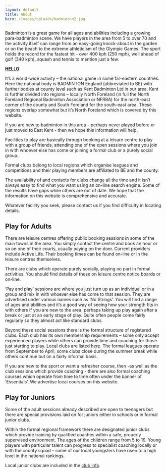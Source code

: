 ```yaml
---
layout: default
title: About
hero: /images/uploads/badminton2.jpg
---
```

Badminton is a great game for all ages and abilities including a growing para-badminton scene. We have players in the area from 5 to over 70 and the activity itself can range from an easy-going knock-about in the garden or on the beach to the extreme athleticism of the Olympic Games. The sport holds the record for the fastest hit - over 400 kph (250 mph), well ahead of golf (340 kph), squash and tennis to mention just a few.

****[**HELLO**](http://www.bbc.co.uk)****

It’s a world-wide activity – the national game in some far-eastern countries. Here the national body is BADMINTON England (abbreviated to BE) with further bodies at county level such as Kent Badminton Ltd in our area. Kent is further divided into regions – locally North Foreland (in full the North Foreland Regional Badminton Association or NFRBA) for the north-east corner of the county and South Foreland for the south-east area. These regions overlap somewhat but it’s North Foreland which is covered by this website.

If you are new to badminton in this area – perhaps never played before or just moved to East Kent - then we hope this information will help.

Facilities to play are basically through booking at a leisure centre to play with a group of friends, attending one of the open sessions where you join in with whoever else has come or joining a formal club or a purely social group.

Formal clubs belong to local regions which organise leagues and competitions and their playing members are affiliated to BE and the county.

The availability of and contacts for clubs change all the time and it isn’t always easy to find what you want using an on-line search engine. Some of the results have gaps while others are out of date. We hope that the information on this website is comprehensive and accurate.

Whatever facility you seek, please contact us if you find difficulty in locating details.

## Play for Adults

There are leisure centres offering public booking sessions in some of the main towns in the area. You simply contact the centre and book an hour or so on one of their courts, usually paying on the door. Current providers include Active Life. Their booking times can be found on-line or in the leisure centres themselves.

There are clubs which operate purely socially, playing no part in formal activities. You should find details of these on leisure centre notice boards or on-line.

‘Pay and play’ sessions are where you just turn up as an individual or in a group and mix in with whoever else has come to that session. They are advertised under various names such as ‘No Strings’. You will find a range of ages and abilities and it’s a good way of seeing how your strength fits in with others if you are new to the area, perhaps taking up play again after a break or just at an early stage of play. Quite often people come fairly regularly so they almost act like standard clubs.

Beyond these social sessions there is the formal structure of registered clubs. Each club has its own membership requirements – some only accept experienced players while others can provide time and coaching for those just starting to play. Local clubs are listed [here](/clubs). The formal leagues operate from September to April; some clubs close during the summer break while others continue but on a fairly informal basis.

If you are new to the sport or want a refresher course, then -as well as the club sessions which provide coaching - there are also formal coaching courses which operate from time to time often under the banner of ‘Essentials’. We advertise local courses on this website.

## Play for Juniors

Some of the adult sessions already described are open to teenagers but there are special provisions laid on for juniors either in schools or in formal junior clubs.

Within the formal regional framework there are designated junior clubs which provide training by qualified coaches within a safe, properly supervised environment. The ages of the children range from 5 to 19. Young players with particular talent can progress to specialist coaching locally or with the county squad – some of our local youngsters have risen to a high level in the national rankings.

Local junior clubs are included in the [club info](/clubs).
